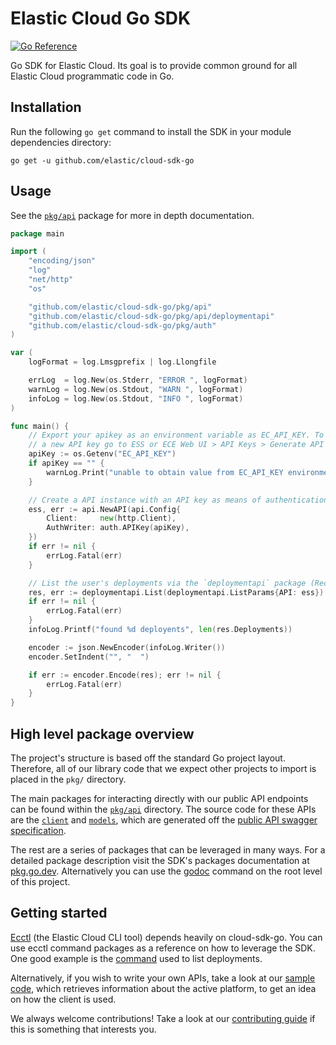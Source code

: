 # Elastic Cloud Go SDK

[![Go Reference](https://pkg.go.dev/badge/github.com/elastic/cloud-sdk-go.svg)](https://pkg.go.dev/github.com/elastic/cloud-sdk-go)

Go SDK for Elastic Cloud. Its goal is to provide common ground for all Elastic Cloud programmatic code in Go.

## Installation

Run the following `go get` command to install the SDK in your module dependencies directory:

```console
go get -u github.com/elastic/cloud-sdk-go
```

## Usage

See the [`pkg/api`](https://pkg.go.dev/github.com/elastic/cloud-sdk-go/pkg/api) package for more in depth documentation.

```go
package main

import (
	"encoding/json"
	"log"
	"net/http"
	"os"

	"github.com/elastic/cloud-sdk-go/pkg/api"
	"github.com/elastic/cloud-sdk-go/pkg/api/deploymentapi"
	"github.com/elastic/cloud-sdk-go/pkg/auth"
)

var (
	logFormat = log.Lmsgprefix | log.Llongfile

	errLog  = log.New(os.Stderr, "ERROR ", logFormat)
	warnLog = log.New(os.Stdout, "WARN ", logFormat)
	infoLog = log.New(os.Stdout, "INFO ", logFormat)
)

func main() {
	// Export your apikey as an environment variable as EC_API_KEY. To generate
	// a new API key go to ESS or ECE Web UI > API Keys > Generate API Key.
	apiKey := os.Getenv("EC_API_KEY")
	if apiKey == "" {
		warnLog.Print("unable to obtain value from EC_API_KEY environment variable")
	}

	// Create a API instance with an API key as means of authentication.
	ess, err := api.NewAPI(api.Config{
		Client:     new(http.Client),
		AuthWriter: auth.APIKey(apiKey),
	})
	if err != nil {
		errLog.Fatal(err)
	}

	// List the user's deployments via the `deploymentapi` package (Recommended).
	res, err := deploymentapi.List(deploymentapi.ListParams{API: ess})
	if err != nil {
		errLog.Fatal(err)
	}
	infoLog.Printf("found %d deployents", len(res.Deployments))

	encoder := json.NewEncoder(infoLog.Writer())
	encoder.SetIndent("", "  ")

	if err := encoder.Encode(res); err != nil {
		errLog.Fatal(err)
	}
}
```

## High level package overview

The project's structure is based off the standard Go project layout. Therefore, all of our library code that we expect other projects to import is placed in the `pkg/` directory.

The main packages for interacting directly with our public API endpoints can be found within the [`pkg/api`](https://github.com/elastic/cloud-sdk-go/tree/master/pkg/api) directory. The source code for these APIs are the [`client`](https://github.com/elastic/cloud-sdk-go/tree/master/pkg/client) and [`models`](https://github.com/elastic/cloud-sdk-go/tree/master/pkg/models), which are generated off the [public API swagger specification](./api/apidocs.json).

The rest are a series of packages that can be leveraged in many ways. For a detailed package description visit the SDK's packages documentation at [pkg.go.dev](https://pkg.go.dev/github.com/elastic/cloud-sdk-go). Alternatively you can use the [godoc](https://pkg.go.dev/golang.org/x/tools/cmd/godoc) command on the root level of this project.

## Getting started

[Ecctl](https://github.com/elastic/ecctl) (the Elastic Cloud CLI tool) depends heavily on cloud-sdk-go. You can use ecctl command packages as a reference on how to leverage the SDK. One good example is the [command](https://github.com/elastic/ecctl/blob/master/cmd/deployment/list.go) used to list deployments.

Alternatively, if you wish to write your own APIs, take a look at our [sample code](./examples/platform/main.go), which retrieves information about the active platform, to get an idea on how the client is used.

We always welcome contributions! Take a look at our [contributing guide](./CONTRIBUTING.md) if this is something that interests you.

